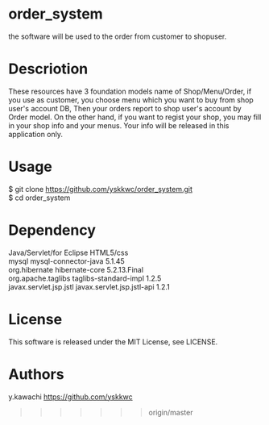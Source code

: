 # order_system
the software will be used to the order from customer to shopuser.

# Descriotion
These resources have 3 foundation models name of Shop/Menu/Order,
if you use as customer, you choose menu which you want to buy from shop user's account DB,
Then your orders report to shop user's account by Order model.
On the other hand, if you want to regist your shop, you may fill in your shop info and your menus.
Your info will be released in this application only.

# Usage
$ git clone https://github.com/yskkwc/order_system.git<br/>
$ cd order_system

# Dependency
Java/Servlet/for Eclipse
HTML5/css<br/>
<groupId>mysql</groupId>
<artifactId>mysql-connector-java</artifactId>
<version>5.1.45</version>
</dependency><br/>
<dependency>
<groupId>org.hibernate</groupId>
<artifactId>hibernate-core</artifactId>
<version>5.2.13.Final</version>
</dependency><br/>
<dependency>
<groupId>org.apache.taglibs</groupId>
<artifactId>taglibs-standard-impl</artifactId>
<version>1.2.5</version>
</dependency><br/>
<dependency>
<groupId>javax.servlet.jsp.jstl</groupId>
<artifactId>javax.servlet.jsp.jstl-api</artifactId>
<version>1.2.1</version><br/>

# License
This software is released under the MIT License, see LICENSE.

# Authors
y.kawachi
https://github.com/yskkwc

>>>>>>> origin/master
